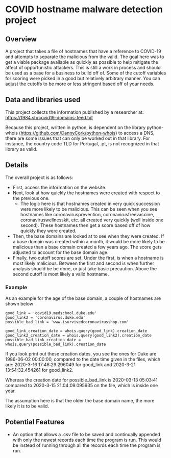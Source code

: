 # COVID hostname malware detection project


## Overview
A project that takes a file of hostnames that have a reference to COVID-19 and attempts to separate the malicious from the valid. The goal here was to get a viable package available as quickly as possible to help mitigate the affect of opportunistic attackers. This is still a work in process and should be used as a base for a business to build off of. Some of the cutoff variables for scoring were picked in a good but relatively arbitrary manner. You can adjust the cutoffs to be more or less stringent based off of your needs.


## Data and libraries used
This project collects the information published by a researcher at: https://1984.sh/covid19-domains-feed.txt

Because this project, written in python, is dependent on the library python-whois (https://github.com/DannyCork/python-whois) to access a DNS, there are some issues that can only be worked out in that library. For instance, the country code TLD for Portugal, .pt, is not recognized in that library as valid. 


## Details
The overall project is as follows:
- First, access the information on the website. 
- Next, look at how quickly the hostnames were created with respect to the previous one.
  - The logic here is that hostnames created in very quick succession were more likely to be malicious. This can be seen when you see hostnames like coronavirusprevention, coronavirusfreevaccine, coronaviruswellnesskit, etc. all created very quickly (well inside one second). These hostnames then get a score based off of how quickly they were created.
- Then, the base domains are looked at to see when they were created. If a base domain was created within a month, it would be more likely to be malicious than a base domain created a few years ago. The score gets adjusted to account for the base domain age.
- Finally, two cutoff scores are set. Under the first, is when a hostname is most likely malicious. Between the first and second is when further analysis should be be done, or just take basic precaution. Above the second cutoff is most likely a valid hostname.

### Example
As an example for the age of the base domain, a couple of hostnames are shown below

```
good_link = 'covid19.medschool.duke.edu'
good_link2 = 'coronavirus.duke.edu'
possible_bad_link = 'www.isurvivedcoronavirusshop.com'

good_link_creation_date = whois.query(good_link).creation_date
good_link2_creation_date = whois.query(good_link2).creation_date
possible_bad_link_creation_date = whois.query(possible_bad_link).creation_date
```

If you look print out these creation dates, you see the ones for Duke are 1986-06-02 00:00:00, compared to the date time given in the files, which are: 2020-3-16 17:46:29.296049 for good_link and 2020-3-21 13:54:32.454261 for good_link2. 

Whereas the creation date for possible_bad_link is 2020-03-13 05:03:41 compared to 2020-3-15 21:04:09.095935 on the file, which is inside one year. 

The assumption here is that the older the base domain name, the more likely it is to be valid.

## Potential Features
- An option that allows a .csv file to be saved and continually appended with only the newest records each time the program is run. This would be instead of running through all the records each time the program is run.
